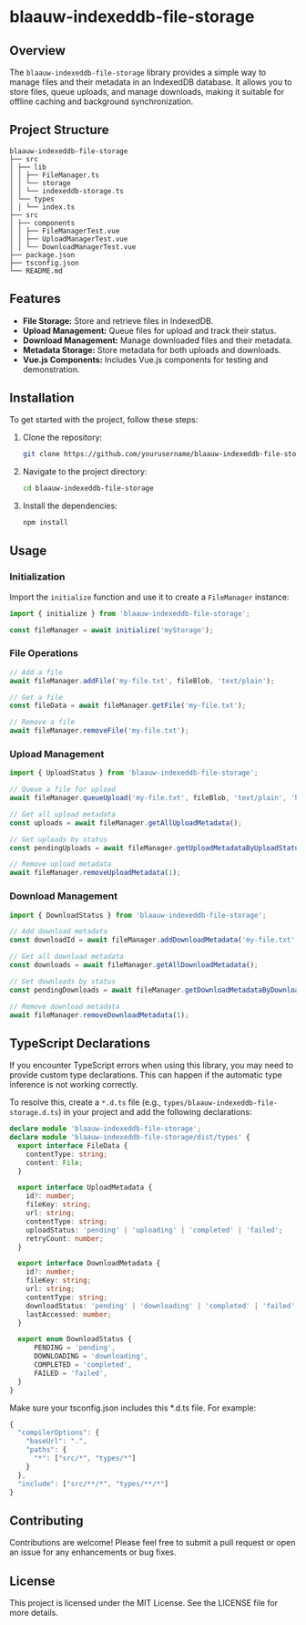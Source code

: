 # blaauw-indexeddb-file-storage

## Overview

The `blaauw-indexeddb-file-storage` library provides a simple way to manage files and their metadata in an IndexedDB database. It allows you to store files, queue uploads, and manage downloads, making it suitable for offline caching and background synchronization.

## Project Structure

```
blaauw-indexeddb-file-storage 
├── src 
│ ├── lib 
│ │ ├── FileManager.ts 
│ │ └── storage 
│ │ └── indexeddb-storage.ts 
│ └── types 
│ │ └── index.ts 
├── src 
│ ├── components 
│ │ ├── FileManagerTest.vue 
│ │ ├── UploadManagerTest.vue 
│ │ └── DownloadManagerTest.vue 
├── package.json 
├── tsconfig.json 
└── README.md
```


## Features

*   **File Storage:** Store and retrieve files in IndexedDB.
*   **Upload Management:** Queue files for upload and track their status.
*   **Download Management:** Manage downloaded files and their metadata.
*   **Metadata Storage:** Store metadata for both uploads and downloads.
*   **Vue.js Components:** Includes Vue.js components for testing and demonstration.

## Installation

To get started with the project, follow these steps:

1.  Clone the repository:

    ```bash
    git clone https://github.com/yourusername/blaauw-indexeddb-file-storage.git
    ```
2.  Navigate to the project directory:

    ```bash
    cd blaauw-indexeddb-file-storage
    ```
3.  Install the dependencies:

    ```bash
    npm install
    ```

## Usage

### Initialization

Import the `initialize` function and use it to create a `FileManager` instance:

```typescript
import { initialize } from 'blaauw-indexeddb-file-storage';

const fileManager = await initialize('myStorage');
```

### File Operations

```typescript
// Add a file
await fileManager.addFile('my-file.txt', fileBlob, 'text/plain');

// Get a file
const fileData = await fileManager.getFile('my-file.txt');

// Remove a file
await fileManager.removeFile('my-file.txt');
```

### Upload Management

```typescript
import { UploadStatus } from 'blaauw-indexeddb-file-storage';

// Queue a file for upload
await fileManager.queueUpload('my-file.txt', fileBlob, 'text/plain', 'https://example.com/upload');

// Get all upload metadata
const uploads = await fileManager.getAllUploadMetadata();

// Get uploads by status
const pendingUploads = await fileManager.getUploadMetadataByUploadStatus(UploadStatus.PENDING);

// Remove upload metadata
await fileManager.removeUploadMetadata(1);
```

### Download Management

```typescript
import { DownloadStatus } from 'blaauw-indexeddb-file-storage';

// Add download metadata
const downloadId = await fileManager.addDownloadMetadata('my-file.txt', 'https://example.com/download', 'text/plain', DownloadStatus.PENDING, Date.now());

// Get all download metadata
const downloads = await fileManager.getAllDownloadMetadata();

// Get downloads by status
const pendingDownloads = await fileManager.getDownloadMetadataByDownloadStatus(DownloadStatus.PENDING);

// Remove download metadata
await fileManager.removeDownloadMetadata(1);
```

## TypeScript Declarations

If you encounter TypeScript errors when using this library, you may need to provide custom type declarations. This can happen if the automatic type inference is not working correctly.

To resolve this, create a `*.d.ts` file (e.g., `types/blaauw-indexeddb-file-storage.d.ts`) in your project and add the following declarations:

```typescript
declare module 'blaauw-indexeddb-file-storage';
declare module 'blaauw-indexeddb-file-storage/dist/types' {
  export interface FileData {
    contentType: string;
    content: File;
  }

  export interface UploadMetadata {
    id?: number;
    fileKey: string;
    url: string;
    contentType: string;
    uploadStatus: 'pending' | 'uploading' | 'completed' | 'failed';
    retryCount: number;
  }

  export interface DownloadMetadata {
    id?: number;
    fileKey: string;
    url: string;
    contentType: string;
    downloadStatus: 'pending' | 'downloading' | 'completed' | 'failed';
    lastAccessed: number;
  }

  export enum DownloadStatus {
      PENDING = 'pending',
      DOWNLOADING = 'downloading',
      COMPLETED = 'completed',
      FAILED = 'failed',
  }
}
```

Make sure your tsconfig.json includes this *.d.ts file. For example:

```typescript
{
  "compilerOptions": {
    "baseUrl": ".",
    "paths": {
      "*": ["src/*", "types/*"]
    }
  },
  "include": ["src/**/*", "types/**/*"]
}
```

## Contributing

Contributions are welcome! Please feel free to submit a pull request or open an issue for any enhancements or bug fixes.

## License

This project is licensed under the MIT License. See the LICENSE file for more details.
